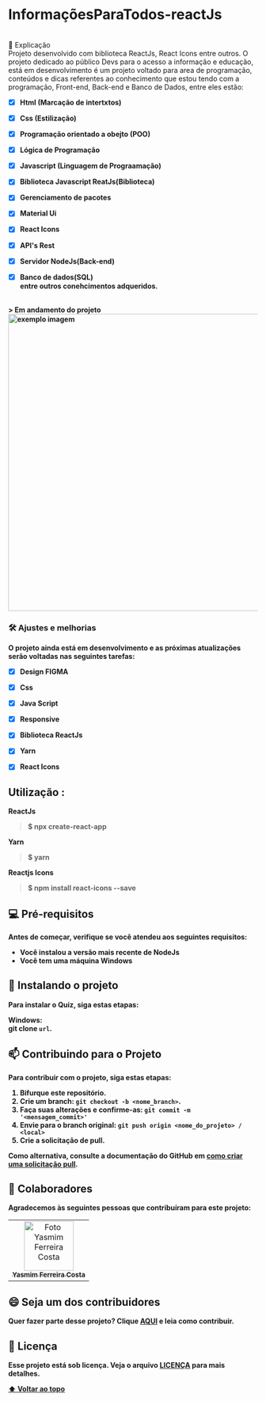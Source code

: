 #  InformaçõesParaTodos-reactJs

<br>📄 Explicação
<br>
Projeto desenvolvido com biblioteca ReactJs, React Icons entre outros.
O projeto dedicado ao público Devs para o acesso a informação e educação, está em desenvolvimento é um projeto voltado para area de programação,
conteúdos e dicas referentes ao conhecimento que estou tendo com a programação, 
Front-end, Back-end e Banco de Dados, entre eles estão:<br>
<strong>
- [x] Html (Marcação de intertxtos) <br>
- [x] Css (Estilização)<br>
- [x] Programação orientado a obejto (POO) <br>
- [x] Lógica de Programação<br>
- [x] Javascript (Linguagem de Prograamação)<br>
- [x] Biblioteca Javascript ReatJs(Biblioteca)<br>
- [x] Gerenciamento de pacotes<br>
- [x] Material Ui<br>
- [x] React Icons<br>
- [x] API's Rest<br>
- [x] Servidor NodeJs(Back-end)<br>
- [x] Banco de dados(SQL) <br>
  entre outros conehcimentos adqueridos. 


<br>
> Em andamento do projeto
  <br>
<img src="https://user-images.githubusercontent.com/97356148/204036499-de6ec4cc-b226-433f-bd41-f50caf170922.png" width="600px";
     alt="exemplo imagem">



### 🛠 Ajustes e melhorias

O projeto ainda está em desenvolvimento e as próximas atualizações serão voltadas nas seguintes tarefas:

- [x] Design FIGMA
- [x] Css
- [x] Java Script
- [x] Responsive
- [x] Biblioteca ReactJs
- [x] Yarn 
- [x] React Icons


## Utilização : <br/>

ReactJs
> $ npx create-react-app

   Yarn 
> $ yarn 

 Reactjs  Icons
 > $ npm install react-icons --save

## 💻 Pré-requisitos

Antes de começar, verifique se você atendeu aos seguintes requisitos:
<!---Estes são apenas requisitos de exemplo. Adicionar, duplicar ou remover conforme necessário--->
* Você instalou a versão mais recente de  NodeJs
* Você tem uma máquina Windows 

## 🚀 Instalando o projeto 

Para instalar o Quiz, siga estas etapas:

Windows: <br>
git clone `url`.

## 📫 Contribuindo para o Projeto 
<!---Se o seu README for longo ou se você tiver algum processo ou etapas específicas que deseja que os contribuidores sigam, considere a criação de um arquivo CONTRIBUTING.md separado--->
Para contribuir com o projeto, siga estas etapas:

1. Bifurque este repositório.
2. Crie um branch: `git checkout -b <nome_branch>`.
3. Faça suas alterações e confirme-as: `git commit -m '<mensagem_commit>'`
4. Envie para o branch original: `git push origin <nome_do_projeto> / <local>`
5. Crie a solicitação de pull.

Como alternativa, consulte a documentação do GitHub em [como criar uma solicitação pull](https://help.github.com/en/github/collaborating-with-issues-and-pull-requests/creating-a-pull-request).

## 🤝 Colaboradores

Agradecemos às seguintes pessoas que contribuíram para este projeto:

<table>
  <tr>
    <td align="center">
      <a href="#">
        <img src="https://user-images.githubusercontent.com/97356148/200590856-942d44a8-f136-4320-a381-699ecbc0d6ec.JPG" width="100px;" alt="Foto Yasmim Ferreira Costa"/><br>
        <sub>
          <b>Yasmim Ferreira Costa</b>
        </sub>
      </a>
    </td>
  </tr>
</table>


## 😄 Seja um dos contribuidores<br>

Quer fazer parte desse projeto? Clique [AQUI](CONTRIBUTING.md) e leia como contribuir.

## 📝 Licença

Esse projeto está sob licença. Veja o arquivo [LICENÇA](LICENSE.md) para mais detalhes.

[⬆ Voltar ao topo](#InformaçõesParaTodos-reactJs)<br>

